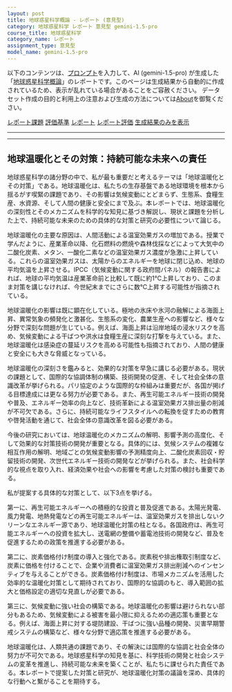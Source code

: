 ```yaml
---
layout: post
title: 地球惑星科学概論 - レポート (意見型)
category: 地球惑星科学 レポート 意見型 gemini-1.5-pro
course_title: 地球惑星科学
category_name: レポート
assignment_type: 意見型
model_name: gemini-1.5-pro
---
```


以下のコンテンツは、[プロンプト](http://127.0.0.1:8000/generated/地球惑星科学/gemini-1.5-pro/prompt_レポート-意見型.md)を入力して、AI (gemini-1.5-pro) が生成した「[地球惑星科学概論](/contents/地球惑星科学/)」のレポートです。このページは生成結果から自動的に作成されているため、表示が乱れている場合があることをご容赦ください。
データセット作成の目的と利用上の注意および生成の方法については[About](/About)を御覧ください。

[レポート課題](../レポート課題-意見型)
[評価基準](../評価基準-意見型)
[レポート](../レポート-意見型)
[レポート評価](../レポート評価-意見型)
[生成結果のみを表示](http://127.0.0.1:8000/generated/地球惑星科学/gemini-1.5-pro/レポート-意見型.md)
  

***
***
  
## 地球温暖化とその対策：持続可能な未来への責任

地球惑星科学の諸分野の中で、私が最も重要だと考えるテーマは「地球温暖化とその対策」である。地球温暖化は、私たちの生存基盤である地球環境を根本から揺るがす喫緊の課題であり、その影響は気候変動にとどまらず、生態系、食糧生産、水資源、そして人間の健康と安全にまで及ぶ。本レポートでは、地球温暖化の深刻性とそのメカニズムを科学的な知見に基づき解説し、現状と課題を分析した上で、持続可能な未来のための具体的な対策と研究の必要性について論じる。

地球温暖化の主要な原因は、人間活動による温室効果ガスの増加である。授業で学んだように、産業革命以降、化石燃料の燃焼や森林伐採などによって大気中の二酸化炭素、メタン、一酸化二素などの温室効果ガス濃度が急激に上昇している。これらの温室効果ガスは、太陽からのエネルギーを地球に閉じ込め、地球の平均気温を上昇させる。IPCC（気候変動に関する政府間パネル）の報告書によれば、地球の平均気温は産業革命前と比較して既に約1℃上昇しており、このまま対策を講じなければ、今世紀末までにさらに数℃上昇する可能性が指摘されている。

地球温暖化の影響は既に顕在化している。極地の氷床や氷河の融解による海面上昇、異常気象の頻発化と激甚化、生態系の変化、農業生産への影響など、様々な分野で深刻な問題が生じている。例えば、海面上昇は沿岸地域の浸水リスクを高め、気候変動による干ばつや洪水は食糧生産に深刻な打撃を与えている。また、地球温暖化は感染症の蔓延リスクを高める可能性も指摘されており、人間の健康と安全にも大きな脅威となっている。

地球温暖化の深刻さを鑑みると、効果的な対策を早急に講じる必要がある。現状の課題として、国際的な協調体制の構築、技術開発の促進、そして社会全体の意識改革が挙げられる。パリ協定のような国際的な枠組みは重要だが、各国が掲げる目標達成には更なる努力が必要である。また、再生可能エネルギー技術の開発や普及、エネルギー効率の向上など、技術革新による温室効果ガス排出量の削減が不可欠である。さらに、持続可能なライフスタイルへの転換を促すための教育や啓発活動を通じて、社会全体の意識改革を図る必要がある。

今後の研究においては、地球温暖化のメカニズムの解明、影響予測の高度化、そして効果的な対策技術の開発が重要となる。具体的には、気候システムの複雑な相互作用の解明、地域ごとの気候変動影響の予測精度向上、二酸化炭素回収・貯留技術の開発、次世代エネルギー技術の開発などが挙げられる。また、社会科学的な視点を取り入れ、経済効果や社会への影響を考慮した対策の検討も重要である。

私が提案する具体的な対策として、以下3点を挙げる。

第一に、再生可能エネルギーへの積極的な投資と普及促進である。太陽光発電、風力発電、地熱発電などの再生可能エネルギーは、温室効果ガスを排出しないクリーンなエネルギー源であり、地球温暖化対策の柱となる。各国政府は、再生可能エネルギーへの投資を拡大し、送電網の整備や蓄電池技術の開発など、普及を促進するための政策を推進する必要がある。

第二に、炭素価格付け制度の導入と強化である。炭素税や排出権取引制度など、炭素に価格を付けることで、企業や消費者に温室効果ガス排出削減へのインセンティブを与えることができる。炭素価格付け制度は、市場メカニズムを活用した効率的な温暖化対策として期待されており、国際的な協調のもと、導入範囲の拡大と価格設定の適切な見直しが必要である。

第三に、気候変動に強い社会の構築である。地球温暖化の影響は避けられない部分もあるため、気候変動による被害を最小限に抑えるための適応策も重要となる。例えば、海面上昇に対する堤防建設、干ばつに強い品種の開発、災害早期警戒システムの構築など、様々な分野で適応策を推進する必要がある。

地球温暖化は、人類共通の課題であり、その解決には国際的な協調と社会全体の努力が不可欠である。地球惑星科学の知見を基に、科学技術の開発と社会システムの変革を推進し、持続可能な未来を築くことが、私たちに課せられた責任である。本レポートで提案した対策と研究が、地球温暖化対策の議論を深め、具体的な行動へと繋がることを期待する。
